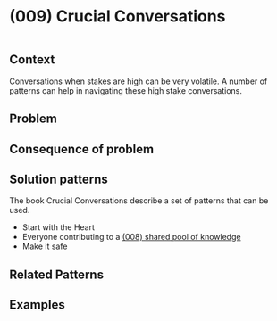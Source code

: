 # (009) Crucial Conversations

<image>

## Context

Conversations when stakes are high can be very volatile.  A number of patterns can help in navigating these high stake conversations.

## Problem


## Consequence of problem


## Solution patterns

The book Crucial Conversations describe a set of patterns that can be used.
* Start with the Heart
* Everyone contributing to a [(008) shared pool of knowledge](patterns/(008)_Shared_pool_of_knowledge/(008)_Shared_pool_of_knowledge.md)
* Make it safe

## Related Patterns


## Examples


<links to examples>